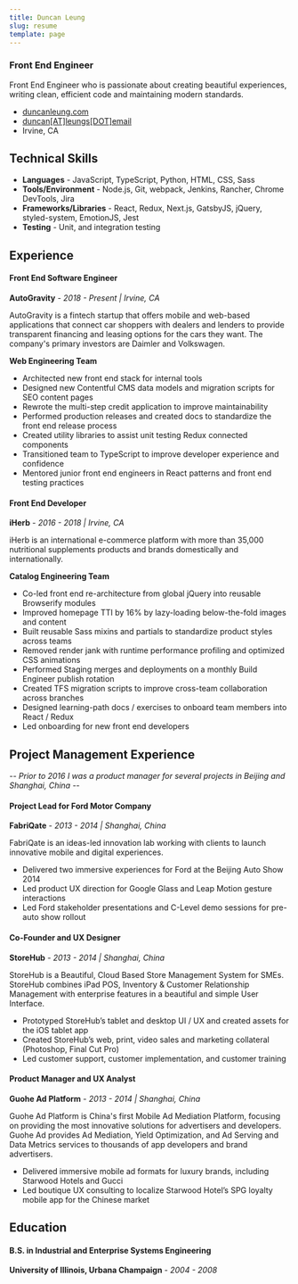 ```yaml
---
title: Duncan Leung
slug: resume
template: page
---
```


### Front End Engineer

Front End Engineer who is passionate about creating beautiful experiences, writing clean, efficient code and maintaining modern standards.

- [duncanleung.com](https://duncanleung.com)
- <a href="mailto:duncan[AT]leungs[DOT]email" target="_blank">duncan[AT]leungs[DOT]email</a>
- Irvine, CA

## Technical Skills

- **Languages** - JavaScript, TypeScript, Python, HTML, CSS, Sass
- **Tools/Environment** - Node.js, Git, webpack, Jenkins, Rancher, Chrome DevTools, Jira
- **Frameworks/Libraries** - React, Redux, Next.js, GatsbyJS, jQuery, styled-system, EmotionJS, Jest
- **Testing** - Unit, and integration testing
  <!-- - **Concepts** - RESTful API Design/Integration, MVC Architecture, CI/CD, Agile, ADA Compliance -->
  <!-- - **Data** - SQL (MySQL, PostgreSQL) GraphQL, JSON -->

## Experience

#### Front End Software Engineer

**AutoGravity** - _2018 - Present | Irvine, CA_

AutoGravity is a fintech startup that offers mobile and web-based applications that connect car shoppers with dealers and lenders to provide transparent financing and leasing options for the cars they want. The company's primary investors are Daimler and Volkswagen.

**Web Engineering Team**

- Architected new front end stack for internal tools
- Designed new Contentful CMS data models and migration scripts for SEO content pages
- Rewrote the multi-step credit application to improve maintainability
- Performed production releases and created docs to standardize the front end release process
- Created utility libraries to assist unit testing Redux connected components
- Transitioned team to TypeScript to improve developer experience and confidence
- Mentored junior front end engineers in React patterns and front end testing practices

#### Front End Developer

**iHerb** - _2016 - 2018 | Irvine, CA_

iHerb is an international e-commerce platform with more than 35,000 nutritional supplements products and brands domestically and internationally.

**Catalog Engineering Team**

- Co-led front end re-architecture from global jQuery into reusable Browserify modules
- Improved homepage TTI by 16% by lazy-loading below-the-fold images and content
- Built reusable Sass mixins and partials to standardize product styles across teams
- Removed render jank with runtime performance profiling and optimized CSS animations
- Performed Staging merges and deployments on a monthly Build Engineer publish rotation
- Created TFS migration scripts to improve cross-team collaboration across branches
- Designed learning-path docs / exercises to onboard team members into React / Redux
- Led onboarding for new front end developers

## Project Management Experience

_-- Prior to 2016 I was a product manager for several projects in Beijing and Shanghai, China --_

#### Project Lead for Ford Motor Company

**FabriQate** - _2013 - 2014 | Shanghai, China_

FabriQate is an ideas-led innovation lab working with clients to launch innovative mobile and digital experiences.

- Delivered two immersive experiences for Ford at the Beijing Auto Show 2014
- Led product UX direction for Google Glass and Leap Motion gesture interactions
- Led Ford stakeholder presentations and C-Level demo sessions for pre-auto show rollout

#### Co-Founder and UX Designer

**StoreHub** - _2013 - 2014 | Shanghai, China_

StoreHub is a Beautiful, Cloud Based Store Management System for SMEs. StoreHub combines iPad POS, Inventory & Customer Relationship Management with enterprise features in a beautiful and simple User Interface.

- Prototyped StoreHub’s tablet and desktop UI / UX and created assets for the iOS tablet app
- Created StoreHub’s web, print, video sales and marketing collateral (Photoshop, Final Cut Pro)
- Led customer support, customer implementation, and customer training

#### Product Manager and UX Analyst

**Guohe Ad Platform** - _2013 - 2014 | Shanghai, China_

Guohe Ad Platform is China's first Mobile Ad Mediation Platform, focusing on providing the most innovative solutions for advertisers and developers. Guohe Ad provides Ad Mediation, Yield Optimization, and Ad Serving and Data Metrics services to thousands of app developers and brand advertisers.

- Delivered immersive mobile ad formats for luxury brands, including Starwood Hotels and Gucci
- Led boutique UX consulting to localize Starwood Hotel’s SPG loyalty mobile app for the Chinese market

## Education

#### B.S. in Industrial and Enterprise Systems Engineering

**University of Illinois, Urbana Champaign** - _2004 - 2008_

